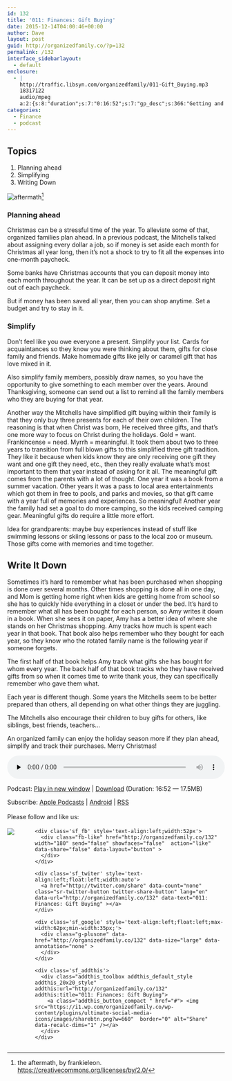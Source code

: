 ```yaml
---
id: 132
title: '011: Finances: Gift Buying'
date: 2015-12-14T04:00:46+00:00
author: Dave
layout: post
guid: http://organizedfamily.co/?p=132
permalink: /132
interface_sidebarlayout:
  - default
enclosure:
  - |
    http://traffic.libsyn.com/organizedfamily/011-Gift_Buying.mp3
    18317122
    audio/mpeg
    a:2:{s:8:"duration";s:7:"0:16:52";s:7:"gp_desc";s:366:"Getting and receiving gifts is one of the major focuses for Christmas. Keepting track of what you have purchased, for whom and paying for it all can be quite a task. In this episode of the Organized Family we discuss some tricks which can help you keep on top of the gift giving aspect of the holidays and how it can help you reduce stress and enjoy the season more.";}
categories:
  - Finance
  - podcast
---
```

## Topics

  1. Planning ahead
  2. Simplifying
  3. Writing Down 

<img src="https://i1.wp.com/organizedfamily.co/wp-content/uploads/2015/12/aftermath.jpg?w=660" alt="aftermath" data-recalc-dims="1" />[^license] 

### Planning ahead

Christmas can be a stressful time of the year. To alleviate some of that, organized families plan ahead. In a previous podcast, the Mitchells talked about assigning every dollar a job, so if money is set aside each month for Christmas all year long, then it&#8217;s not a shock to try to fit all the expenses into one-month paycheck.

Some banks have Christmas accounts that you can deposit money into each month throughout the year. It can be set up as a direct deposit right out of each paycheck.

But if money has been saved all year, then you can shop anytime. Set a budget and try to stay in it.

### Simplify

Don&#8217;t feel like you owe everyone a present. Simplify your list. Cards for acquaintances so they know you were thinking about them, gifts for close family and friends. Make homemade gifts like jelly or caramel gift that has love mixed in it.

Also simplify family members, possibly draw names, so you have the opportunity to give something to each member over the years. Around Thanksgiving, someone can send out a list to remind all the family members who they are buying for that year.

Another way the Mitchells have simplified gift buying within their family is that they only buy three presents for each of their own children. The reasoning is that when Christ was born, He received three gifts, and that&#8217;s one more way to focus on Christ during the holidays. Gold = want. Frankincense = need. Myrrh = meaningful. It took them about two to three years to transition from full blown gifts to this simplified three gift tradition. They like it because when kids know they are only receiving one gift they want and one gift they need, etc., then they really evaluate what&#8217;s most important to them that year instead of asking for it all. The meaningful gift comes from the parents with a lot of thought. One year it was a book from a summer vacation. Other years it was a pass to local area entertainments which got them in free to pools, and parks and movies, so that gift came with a year full of memories and experiences. So meaningful! Another year the family had set a goal to do more camping, so the kids received camping gear. Meaningful gifts do require a little more effort.

Idea for grandparents: maybe buy experiences instead of stuff like swimming lessons or skiing lessons or pass to the local zoo or museum. Those gifts come with memories and time together.

## Write It Down

Sometimes it&#8217;s hard to remember what has been purchased when shopping is done over several months. Other times shopping is done all in one day, and Mom is getting home right when kids are getting home from school so she has to quickly hide everything in a closet or under the bed. It&#8217;s hard to remember what all has been bought for each person, so Amy writes it down in a book. When she sees it on paper, Amy has a better idea of where she stands on her Christmas shopping. Amy tracks how much is spent each year in that book. That book also helps remember who they bought for each year, so they know who the rotated family name is the following year if someone forgets.

The first half of that book helps Amy track what gifts she has bought for whom every year. The back half of that book tracks who they have received gifts from so when it comes time to write thank yous, they can specifically remember who gave them what.

Each year is different though. Some years the Mitchells seem to be better prepared than others, all depending on what other things they are juggling.

The Mitchells also encourage their children to buy gifts for others, like siblings, best friends, teachers&#8230;

An organized family can enjoy the holiday season more if they plan ahead, simplify and track their purchases. Merry Christmas!

[^license]:    
    the aftermath, by frankieleon. https://creativecommons.org/licenses/by/2.0/

<div class="powerpress_player" id="powerpress_player_5332">
  <audio class="wp-audio-shortcode" id="audio-132-12" preload="none" style="width: 100%;" controls="controls"><source type="audio/mpeg" src="http://traffic.libsyn.com/organizedfamily/011-Gift_Buying.mp3?_=12" /><a href="http://traffic.libsyn.com/organizedfamily/011-Gift_Buying.mp3">http://traffic.libsyn.com/organizedfamily/011-Gift_Buying.mp3</a></audio>
</div>

<p class="powerpress_links powerpress_links_mp3">
  Podcast: <a href="http://traffic.libsyn.com/organizedfamily/011-Gift_Buying.mp3" class="powerpress_link_pinw" target="_blank" title="Play in new window" onclick="return powerpress_pinw('http://organizedfamily.co/?powerpress_pinw=132-podcast');" rel="nofollow">Play in new window</a> | <a href="http://traffic.libsyn.com/organizedfamily/011-Gift_Buying.mp3" class="powerpress_link_d" title="Download" rel="nofollow" download="011-Gift_Buying.mp3">Download</a> (Duration: 16:52 &#8212; 17.5MB)
</p>

<p class="powerpress_links powerpress_subscribe_links">
  Subscribe: <a href="https://itunes.apple.com/us/podcast/organized-family/id1047979605?mt=2&ls=1#episodeGuid=http%3A%2F%2Forganizedfamily.co%2F%3Fp%3D132" class="powerpress_link_subscribe powerpress_link_subscribe_itunes" title="Subscribe on Apple Podcasts" rel="nofollow">Apple Podcasts</a> | <a href="http://subscribeonandroid.com/organizedfamily.co/feed/podcast" class="powerpress_link_subscribe powerpress_link_subscribe_android" title="Subscribe on Android" rel="nofollow">Android</a> | <a href="http://organizedfamily.co/feed/podcast" class="powerpress_link_subscribe powerpress_link_subscribe_rss" title="Subscribe via RSS" rel="nofollow">RSS</a>
</p>

<div class='sfsi_Sicons' style='width: 100%; display: inline-block; vertical-align: middle; text-align:left'>
  <div style='margin:0px 8px 0px 0px; line-height: 24px'>
    <span>Please follow and like us:</span>
  </div>
  
  <div class='sfsi_socialwpr'>
    <div class='sf_subscrbe' style='text-align:left;float:left;width:64px'>
      <a href="http://www.specificfeeds.com/widget/emailsubscribe/MTc5ODgx/OA==/" target="_blank"><img src="https://i2.wp.com/organizedfamily.co/wp-content/plugins/ultimate-social-media-icons/images/follow_subscribe.png?w=660" data-recalc-dims="1" /></a>
    </div>
    
    <div class='sf_fb' style='text-align:left;width:52px'>
      <div class="fb-like" href="http://organizedfamily.co/132" width="180" send="false" showfaces="false"  action="like" data-share="false" data-layout="button" >
      </div>
    </div>
    
    <div class='sf_twiter' style='text-align:left;float:left;width:auto'>
      <a href="http://twitter.com/share" data-count="none" class="sr-twitter-button twitter-share-button" lang="en" data-url="http://organizedfamily.co/132" data-text="011: Finances: Gift Buying" ></a>
    </div>
    
    <div class='sf_google' style='text-align:left;float:left;max-width:62px;min-width:35px;'>
      <div class="g-plusone" data-href="http://organizedfamily.co/132" data-size="large" data-annotation="none" >
      </div>
    </div>
    
    <div class='sf_addthis'>
      <div class="addthis_toolbox addthis_default_style addthis_20x20_style" addthis:url="http://organizedfamily.co/132" addthis:title="011: Finances: Gift Buying">
        <a class="addthis_button_compact " href="#"> <img src="https://i1.wp.com/organizedfamily.co/wp-content/plugins/ultimate-social-media-icons/images/sharebtn.png?w=660"  border="0" alt="Share" data-recalc-dims="1" /></a>
      </div>
    </div>
  </div>
</div>